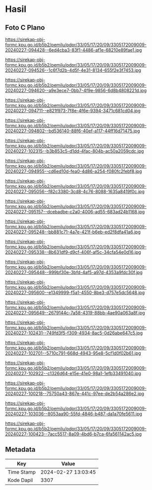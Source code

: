 # Hasil

## Foto C Plano

https://sirekap-obj-formc.kpu.go.id/b5b2/pemilu/pdpr/33/05/17/20/09/3305172009009-20240227-094428--6ed4cba3-83f1-4486-af1e-68210e89fae1.jpg

https://sirekap-obj-formc.kpu.go.id/b5b2/pemilu/pdpr/33/05/17/20/09/3305172009009-20240227-094526--1c6f7d2b-4d5f-4e31-8134-655f2e3f7453.jpg

https://sirekap-obj-formc.kpu.go.id/b5b2/pemilu/pdpr/33/05/17/20/09/3305172009009-20240227-094620--a9e3ece7-0bb7-4f9e-9856-6d8b4808221d.jpg

https://sirekap-obj-formc.kpu.go.id/b5b2/pemilu/pdpr/33/05/17/20/09/3305172009009-20240227-094711--e821f973-7f8e-4f6e-9394-3471c681cd04.jpg

https://sirekap-obj-formc.kpu.go.id/b5b2/pemilu/pdpr/33/05/17/20/09/3305172009009-20240227-094802--bd536140-88f6-40ef-a117-44ff16d71475.jpg

https://sirekap-obj-formc.kpu.go.id/b5b2/pemilu/pdpr/33/05/17/20/09/3305172009009-20240227-102315--b3b853c5-d1dd-4fac-804b-ac50a2059cdc.jpg

https://sirekap-obj-formc.kpu.go.id/b5b2/pemilu/pdpr/33/05/17/20/09/3305172009009-20240227-094955--cd6ed10d-fea0-4d86-a254-f080fc2febf8.jpg

https://sirekap-obj-formc.kpu.go.id/b5b2/pemilu/pdpr/33/05/17/20/09/3305172009009-20240227-095056--f82c3380-3cd8-4c76-8088-1635a8419f0c.jpg

https://sirekap-obj-formc.kpu.go.id/b5b2/pemilu/pdpr/33/05/17/20/09/3305172009009-20240227-095157--dcebadbe-c2a0-4006-ad55-683ad24b1168.jpg

https://sirekap-obj-formc.kpu.go.id/b5b2/pemilu/pdpr/33/05/17/20/09/3305172009009-20240227-095248--bb881c71-4a7e-421f-b6eb-ed2f8dfa41a6.jpg

https://sirekap-obj-formc.kpu.go.id/b5b2/pemilu/pdpr/33/05/17/20/09/3305172009009-20240227-095338--8b631df9-d9cf-406f-af5c-34cfa54e0d16.jpg

https://sirekap-obj-formc.kpu.go.id/b5b2/pemilu/pdpr/33/05/17/20/09/3305172009009-20240227-095448--999bf30e-3bfd-4af5-a97d-4353a9fdc30f.jpg

https://sirekap-obj-formc.kpu.go.id/b5b2/pemilu/pdpr/33/05/17/20/09/3305172009009-20240227-095600--e1349999-f5a1-4550-8be3-d757e5dc5648.jpg

https://sirekap-obj-formc.kpu.go.id/b5b2/pemilu/pdpr/33/05/17/20/09/3305172009009-20240227-095649--2679144c-7a58-4319-88bb-4ae90a063a8f.jpg

https://sirekap-obj-formc.kpu.go.id/b5b2/pemilu/pdpr/33/05/17/20/09/3305172009009-20240227-102431--749fd3f5-f309-4934-8ac5-0d26abe647c5.jpg

https://sirekap-obj-formc.kpu.go.id/b5b2/pemilu/pdpr/33/05/17/20/09/3305172009009-20240227-102701--5710c791-668d-4943-95e8-5cf1d0f02b61.jpg

https://sirekap-obj-formc.kpu.go.id/b5b2/pemilu/pdpr/33/05/17/20/09/3305172009009-20240227-102922--c1326d64-e15e-41e0-98a1-1efb33491040.jpg

https://sirekap-obj-formc.kpu.go.id/b5b2/pemilu/pdpr/33/05/17/20/09/3305172009009-20240227-100218--75750a43-867e-441c-97ee-de2b54a286e2.jpg

https://sirekap-obj-formc.kpu.go.id/b5b2/pemilu/pdpr/33/05/17/20/09/3305172009009-20240227-103036--8053aa90-55fd-4846-b487-da1a70fe5611.jpg

https://sirekap-obj-formc.kpu.go.id/b5b2/pemilu/pdpr/33/05/17/20/09/3305172009009-20240227-100423--7acc5517-8a09-4bd6-b7ca-6fa561142ac5.jpg


## Metadata

| Key        | Value               |
| ---------- | ------------------- |
| Time Stamp | 2024-02-27 13:03:45 |
| Kode Dapil | 3307                |



